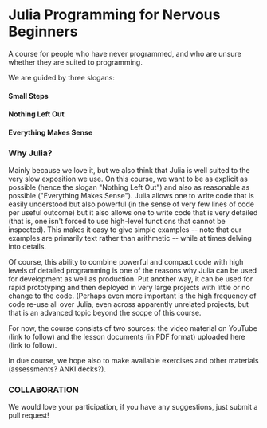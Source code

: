 # Julia Programming for Nervous Beginners

A course for people who have never programmed, and who are unsure whether they are suited to programming.

We are guided by three slogans:

#### Small Steps
#### Nothing Left Out
#### Everything Makes Sense

### Why Julia?

Mainly because we love it, but we also think that Julia is well suited to the very slow exposition we use. On this course, we want to be as explicit as possible (hence the slogan "Nothing Left Out") and also as reasonable as possible ("Everything Makes Sense"). Julia allows one to write code that is easily understood but also powerful (in the sense of very few lines of code per useful outcome) but it also allows one to write code that is very detailed (that is, one isn't forced to use high-level functions that cannot be inspected). This makes it easy to give simple examples -- note that our examples are primarily text rather than arithmetic -- while at times delving into details.

Of course, this ability to combine powerful and compact code with high levels of detailed programming is one of the reasons why Julia can be used for development as well as production. Put another way, it can be used for rapid prototyping and then deployed in very large projects with little or no change to the code. (Perhaps even more important is the high frequency of code re-use all over Julia, even across apparently unrelated projects, but that is an advanced topic beyond the scope of this course.

For now, the course consists of two sources: the video material on YouTube (link to follow) and the lesson documents (in PDF format) uploaded here (link to follow).

In due course, we hope also to make available exercises and other materials (assessments? ANKI decks?).


### COLLABORATION

We would love your participation, if you have any suggestions, just submit a pull request!

